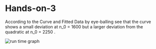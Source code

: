 # Hands-on-3

According to the Curve and Fitted Data by eye-balling see that the curve shows a small deviation at n_0 = 1600 but a larger deviation from the quadratic at n_0 = 2250
.



![run time graph](https://github.com/user-attachments/assets/30b48007-50a1-4302-8eb0-f42f7a6528e3)
